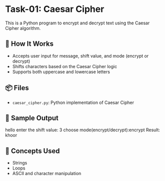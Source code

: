# Task-01: Caesar Cipher

This is a Python program to encrypt and decrypt text using the Caesar Cipher algorithm.

## 🔐 How It Works
- Accepts user input for message, shift value, and mode (encrypt or decrypt)
- Shifts characters based on the Caesar Cipher logic
- Supports both uppercase and lowercase letters

## 📦 Files
- `caesar_cipher.py`: Python implementation of Caesar Cipher

## 🧪 Sample Output

hello enter the shift value: 3 choose mode(encrypt/decrypt):encrypt Result: khoor

## 🧠 Concepts Used
- Strings
- Loops
- ASCII and character manipulation


